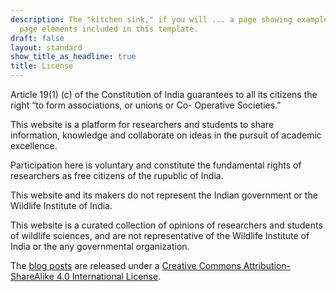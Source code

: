 ```yaml
---
description: The "kitchen sink," if you will ... a page showing examples of type and
  page elements included in this template.
draft: false
layout: standard
show_title_as_headline: true
title: License
---
```


Article 19(1) (c) of the Constitution of India guarantees to all its citizens the right “to form associations, or unions or Co- Operative Societies.” 

This website is a platform for researchers and students to share information, knowledge and collaborate on ideas in the pursuit of academic excellence.

Participation here is voluntary and  constitute the fundamental rights of researchers as free citizens of the rupublic of India.

This website and its makers  do not represent the Indian government or the Wildlife Institute of India.

This website is a curated collection of opinions of researchers and students of wildlife sciences,  and are not representative of the Wildlife Institute of India or the any governmental organization. 



The [blog posts](/post/) are released under a [Creative Commons Attribution-ShareAlike 4.0 International License](http://creativecommons.org/licenses/by-sa/4.0/).

<center>
<i class="fab fa-creative-commons fa-2x"></i><i class="fab fa-creative-commons-by fa-2x"></i><i class="fab fa-creative-commons-sa fa-2x"></i>
</center>